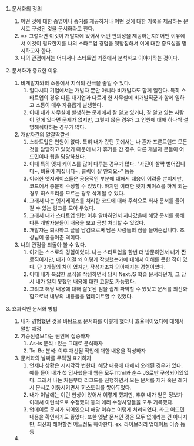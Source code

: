 1. 문서화의 정의
	1. 어떤 것에 대한 증명이나 증거를 제공하거나 어떤 것에 대한 기록을 제공하는 문서로 구성된 것을 문서화라고 한다.
	2. => 그렇다면 이것이 개발자에 있어서 어떤 편의성을 제공하는지? 어떤 이유에서 이것이 필요한지를 나의 스타트업 경험을 뒷받침해서 이에 대한 중요성을 명시하고자 한다.
	3. 나의 관점에서는 어디서나 스타트업 기준에서 분석하고 이야기하는 것이다.
	
2. 문서화가 중요한 이유
	1. 비개발자와의 소통에서 지식의 간극을 줄일 수 있다.
		1. 알다시피 기업에서는 개발자 뿐만 아니라 비개발자도 함께 일한다. 특히 스타트업의 경우 다른 대기업과 다르게 한 사무실에 비개발직군과 함께 일하고 소통이 매우 자유롭게 발생한다.
		2. 이때 내가 사무실에 발생하는 문제에서 잘 알고 있거나, 잘 알고 있는 사람이 옆에 있다면 문제가 없지만, 그렇지 않은 경우? 그 인원에 대해 하나씩 설명해줘야하는 경우가 많다.
	2. 개발자간의 알잘딱깔센
		1. 스타트업은 인원이 없다. 특히 내가 갔던 곳에서는 나 혼자 프론트엔드 모든 것을 담당하고 있었기 때문에 내가 휴가를 간 경우, 다른 개발자 분들이 어드민이나 웹을 담당하셨다.
		2. 이때 특히 엣지 케이스를 많이 다루는 경우가 많다. "사진이 살짝 벌어집니다~, 비율이 깨집니다~, 클릭이 잘 안되요~" 등등
		3. 이러한 엣지케이스들은 공용적인 부분에 대해서 대응이 어려울 뿐이지만, 코드에서 충분히 수정할 수 있었다. 하지만 이러한 엣지 케이스를 하게 되는 경우 히스토리를 모르는 경우 삭제될 수 있다.
		4. 그래서 나는 엣지케이스를 처리한 코드에 대해 주석으로 회사 문서를 들어갈 수 있는 링크를 모아 두었다.
		5. 그래서 내가 스타트업 인턴 이후 알바하면서 지나갔을때 해당 문서를 통해 다른 개발자분들이 내용을 보고 금방 처리할 수 있었다.
		6. 개발자는 퇴사하고 글을 남김으로써 남은 사람들의 짐을 들어준겁니다. 조상님이 봉들어준 격이다.
	3. 나의 관점을 되돌아 볼 수 있다.
		1. 이거는 스스로의 경험이었다. 나는 스타트업을 한번 더 방문하면서 내가 짠 로직이지만, 내가 이걸 왜 이렇게 작성했는가에 대해서 이해를 못한 적이 있다. 단 3개월의 차이 였지만, 작성자조차 의아해지는 경험이었다.
		2. 이때 내가 복잡한 로직을 작성하면서 당시 NextJS 학습 문서라던가, 그 당시 내가 알지 못했던 내용에 대한 고찰도 가능했다.
		3. 그리고 해당 내용에 대해 잘못된 점을 쉽게 파악할 수 있었고 문서를 최신화 함으로써 내부의 내용들을 업데이트할 수 있었다.
3. 효과적인 문서화 방법
	1. 내가 경험했던 것을 바탕으로 문서화를 이렇게 했더니 효율적이었다에 대해서 말할 예정
	2. 기승전결보다는 원인에 집중하자
		1. As-is 분석 : 있는 그대로 분석하자
		2. To-Be 분석: 이후 개선될 작업에 대한 내용을 작성하자
	3. 문서화의 날짜를 무적권 표기하자
		1. 언제나 상황은 시시각각 변한다. 해당 내용에 대해서 오래된 경우가 있다. 예를 들어 내가 첫 입사했을때 웹은 모두 html과 순수 JS로만 구성되어있었다. 그래서 나는 처음부터 리코드를 진행하면서 모든 문서를 제거 혹은 레거시 문서로 이동시키면서 히스토리를 쌓아두었다.
		2. 내가 이날에는 이런 현상이 있어서 이렇게 했지만, 추후 내가 얻은 정보가 이래서 이런식으로 수정했다 등의 에러 수정사항들을 모두 기록했다.
		3. 업데이트 문서가 되어있으니 해당 이슈는 이렇게 처리되었다. 라고 어드민 내용을 확인하기도 좋았다. 또한 옛날 문서인 것은 모두 없애라는 건 아니지만, 최신화 해야할껀 어느정도 해야한다. ex. 라이브러리 업데이트 이슈 등등
	4. 